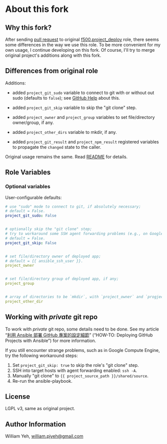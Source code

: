 About this fork
===


## Why this fork?

After sending [pull request](https://github.com/f500/ansible-project_deploy/pull/14) to original [f500.project_deploy](https://github.com/f500/ansible-project_deploy) role, there seems some differences in the way we use this role.  To be more convenient for my own usage, I continue developing on this fork.  Of course, I'll try to merge original project's additions along with this fork.


## Differences from original role

Additions:

 - added `project_git_sudo` variable to connect to git with or without out sudo (defaults to `false`); see [GitHub Help](https://help.github.com/articles/error-permission-denied-publickey/) about this.

 - added `project_git_skip` variable to skip the "git clone" step.

 - added `project_owner` and `project_group` variables to set file/directory owner/group, if any.

 - added `project_other_dirs` variable to mkdir, if any.

 - added `project_git_result` and `project_npm_result` registered variables to propagate the `changed` state to the caller.



Original usage remains the same. Read [README](README.md) for details.


## Role Variables

### Optional variables

User-configurable defaults:

```yaml
# use "sudo" mode to connect to git, if absolutely necessary;
# default = False.
project_git_sudo: False


# optionally skip the "git clone" step;
# try to workaround some SSH agent forwarding problems (e.g., on Google Compute Engine).
# default = False.
project_git_skip: False


# set file/directory owner of deployed app;
# default = {{ ansible_ssh_user }}.
project_owner


# set file/directory group of deployed app, if any;
project_group


# array of directories to be `mkdir`, with `project_owner` and `progject_group` set
project_other_dir
```



## Working with *private* git repo

To work with *private* git repo, some details need to be done. See my article “[利用 Ansible 部署 GitHub 專案的設定細節](http://www.codedata.com.tw/social-coding/ansible-github/)” (“HOW-TO: Deploying GitHub Projects with Ansible”) for more information.


If you still encounter strange problems, such as in Google Compute Engine, try the following workaround steps:

1. Set `project_git_skip: true` to skip the role's "git clone" step.
2. SSH into target hosts with agent forwarding enabled: `ssh -A`.
3. Manually "git clone" to `{{ project_source_path }}/shared/source`.
4. Re-run the ansible-playbook.


## License

LGPL v3, same as original project.


## Author Information

William Yeh, william.pjyeh@gmail.com
